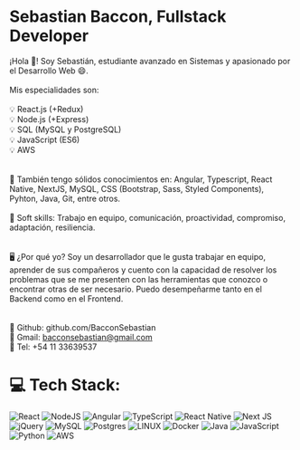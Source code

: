 # Sebastian Baccon, Fullstack Developer

¡Hola 👋! Soy Sebastián, estudiante avanzado en Sistemas y apasionado por el Desarrollo Web 😄.<br><br>Mis especialidades son:<br><br>💡 React.js (+Redux)<br>💡 Node.js (+Express)<br>💡 SQL (MySQL y PostgreSQL)<br>💡 JavaScript (ES6)<br>💡 AWS<br><br><br>🔧 También tengo sólidos conocimientos en: Angular, Typescript, React Native, NextJS, MySQL, CSS (Bootstrap, Sass, Styled Components), Pyhton, Java, Git, entre otros.<br><br>🔧 Soft skills: Trabajo en equipo, comunicación, proactividad, compromiso, adaptación, resiliencia.<br><br><br>🖥️ ¿Por qué yo? Soy un desarrollador que le gusta trabajar en equipo, aprender de sus compañeros y cuento con la capacidad de resolver los problemas que se me presenten con las herramientas que conozco o encontrar otras de ser necesario. Puedo desempeñarme tanto en el Backend como en el Frontend.<br><br><br>💼 Github: github.com/BacconSebastian<br>📩 Gmail: bacconsebastian@gmail.com<br>📱 Tel: +54 11 33639537

# 💻 Tech Stack:
![React](https://img.shields.io/badge/react-%2320232a.svg?style=for-the-badge&logo=react&logoColor=%2361DAFB) ![NodeJS](https://img.shields.io/badge/node.js-6DA55F?style=for-the-badge&logo=node.js&logoColor=white) ![Angular](https://img.shields.io/badge/angular-%23DD0031.svg?style=for-the-badge&logo=angular&logoColor=white) ![TypeScript](https://img.shields.io/badge/typescript-%23007ACC.svg?style=for-the-badge&logo=typescript&logoColor=white) ![React Native](https://img.shields.io/badge/react_native-%2320232a.svg?style=for-the-badge&logo=react&logoColor=%2361DAFB) ![Next JS](https://img.shields.io/badge/Next-black?style=for-the-badge&logo=next.js&logoColor=white) ![jQuery](https://img.shields.io/badge/jquery-%230769AD.svg?style=for-the-badge&logo=jquery&logoColor=white) ![MySQL](https://img.shields.io/badge/mysql-%2300f.svg?style=for-the-badge&logo=mysql&logoColor=white) ![Postgres](https://img.shields.io/badge/postgres-%23316192.svg?style=for-the-badge&logo=postgresql&logoColor=white) ![LINUX](https://img.shields.io/badge/Linux-FCC624?style=for-the-badge&logo=linux&logoColor=black) ![Docker](https://img.shields.io/badge/docker-%230db7ed.svg?style=for-the-badge&logo=docker&logoColor=white) ![Java](https://img.shields.io/badge/java-%23ED8B00.svg?style=for-the-badge&logo=java&logoColor=white) ![JavaScript](https://img.shields.io/badge/javascript-%23323330.svg?style=for-the-badge&logo=javascript&logoColor=%23F7DF1E) ![Python](https://img.shields.io/badge/python-3670A0?style=for-the-badge&logo=python&logoColor=ffdd54) ![AWS](https://img.shields.io/badge/AWS-%23FF9900.svg?style=for-the-badge&logo=amazon-aws&logoColor=white)
